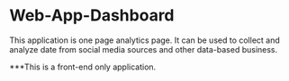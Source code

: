 # Web-App-Dashboard
 

This application is one page analytics page. It can be used  to collect and analyze date from social media sources and other data-based business.

***This is a front-end only application.
